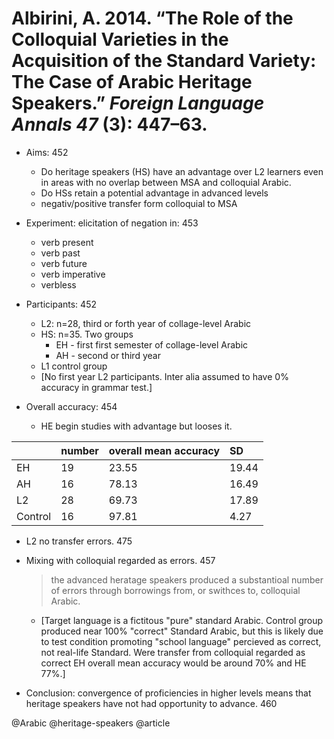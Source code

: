 # Albirini, A. 2014. “The Role of the Colloquial Varieties in the Acquisition of the Standard Variety: The Case of Arabic Heritage Speakers.” *Foreign Language Annals 47* (3): 447–63.

- Aims: 452
  - Do heritage speakers (HS) have an advantage over L2 learners even in areas with no overlap between MSA and colloquial Arabic.
  - Do HSs retain a potential advantage in advanced levels
  - negativ/positive transfer form colloquial to MSA

- Experiment: elicitation of negation in: 453
  - verb present
  - verb past
  - verb future
  - verb imperative
  - verbless

- Participants: 452
  - L2: n=28, third or forth year of collage-level Arabic
  - HS: n=35. Two groups
    - EH - first first semester of collage-level Arabic
    - AH - second or third year
   - L1 control group
   - [No first year L2 participants. Inter alia assumed to have 0% accuracy in grammar test.]

- Overall accuracy: 454
    
  - HE begin studies with advantage but looses it.

|         | number | overall mean accuracy | SD    |
| :-      | :-     | :-                    | :-    |
| EH      | 19     | 23.55                 | 19.44 |
| AH      | 16     | 78.13                 | 16.49 |
| L2      | 28     | 69.73                 | 17.89 |
| Control | 16     | 97.81                 | 4.27  |

- L2 no transfer errors. 475

- Mixing with colloquial regarded as errors. 457  

  > the advanced heratage speakers produced a substantioal number of errors through borrowings from, or swithces to, colloquial Arabic.

  - [Target language is a fictitous "pure" standard Arabic. Control group produced near 100% "correct" Standard Arabic, but this is likely due to test condition promoting "school language" percieved as correct, not real-life Standard. Were transfer from colloquial regarded as correct EH overall mean accuracy would be around 70% and HE 77%.]

- Conclusion: convergence of proficiencies in higher levels means that heritage speakers have not had opportunity to advance. 460

@Arabic
@heritage-speakers
@article
